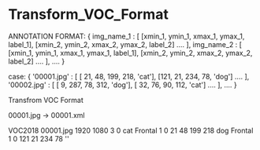 # Transform_VOC_Format

ANNOTATION FORMAT:
{ 
  img_name_1 : [ [xmin_1, ymin_1, xmax_1, ymax_1, label_1], [xmin_2, ymin_2, xmax_2, ymax_2, label_2] .... ], 
  img_name_2 : [ [xmin_1, ymin_1, xmax_1, ymax_1, label_1], [xmin_2, ymin_2, xmax_2, ymax_2, label_2] .... ],
  ....
}

case:
{ 
  '00001.jpg' : [ [  21,  48, 199, 218, 'cat'], [121,  21, 234,  78, 'dog'] .... ], 
  '00002.jpg' : [ [   9, 287,  78, 312, 'dog'], [ 32,  76,  90, 112, 'cat'] .... ],
  ....
}

Transfrom VOC Format

00001.jpg -> 00001.xml

<?xml version="1.0" ?>
<annotation>
	<folder>VOC2018</folder>
	<filename>00001.jpg</filename>
	<size>
		<width>1920</width>
		<height>1080</height>
		<depth>3</depth>
	</size>
	<segmented>0</segmented>
	<object>
		<name>cat</name>
		<pose>Frontal</pose>
		<truncated>1</truncated>
		<difficult>0</difficult>
		<bndbox>
			<xmin>21</xmin>
			<ymin>48</ymin>
			<xmax>199</xmax>
			<ymax>218</ymax>
		</bndbox>
	</object>
  	<object>
		<name>dog</name>
		<pose>Frontal</pose>
		<truncated>1</truncated>
		<difficult>0</difficult>
		<bndbox>
			<xmin>121</xmin>
			<ymin>21</ymin>
			<xmax>234</xmax>
			<ymax>78</ymax>
		</bndbox>
	</object>
'</annotation>'
